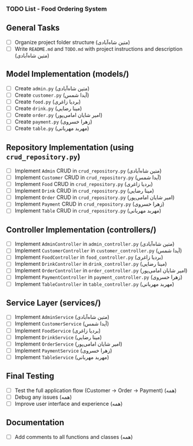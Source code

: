### TODO List - Food Ordering System

## General Tasks
- [ ] Organize project folder structure (متین شاه‌آبادی)
- [ ] Write `README.md` and `TODO.md` with project instructions and description (متین شاه‌آبادی)

## Model Implementation (models/)
- [ ] Create `admin.py` (متین شاه‌آبادی)
- [ ] Create `customer.py` (آیدا شمس)
- [ ] Create `food.py` (بردیا زاغری)
- [ ] Create `drink.py` (مینا رضایی)
- [ ] Create `order.py` (امیر شایان امامی‌پور)
- [ ] Create `payment.py` (زهرا خسروی)
- [ ] Create `table.py` (مهربد مهربانی)

## Repository Implementation (using `crud_repository.py`)
- [ ] Implement `Admin` CRUD in `crud_repository.py` (متین شاه‌آبادی)
- [ ] Implement `Customer` CRUD in `crud_repository.py` (آیدا شمس)
- [ ] Implement `Food` CRUD in `crud_repository.py` (بردیا زاغری)
- [ ] Implement `Drink` CRUD in `crud_repository.py` (مینا رضایی)
- [ ] Implement `Order` CRUD in `crud_repository.py` (امیر شایان امامی‌پور)
- [ ] Implement `Payment` CRUD in `crud_repository.py` (زهرا خسروی)
- [ ] Implement `Table` CRUD in `crud_repository.py` (مهربد مهربانی)

## Controller Implementation (controllers/)
- [ ] Implement `AdminController` in `admin_controller.py` (متین شاه‌آبادی)
- [ ] Implement `CustomerController` in `customer_controller.py` (آیدا شمس)
- [ ] Implement `FoodController` in `food_controller.py` (بردیا زاغری)
- [ ] Implement `DrinkController` in `drink_controller.py` (مینا رضایی)
- [ ] Implement `OrderController` in `order_controller.py` (امیر شایان امامی‌پور)
- [ ] Implement `PaymentController` in `payment_controller.py` (زهرا خسروی)
- [ ] Implement `TableController` in `table_controller.py` (مهربد مهربانی)

## Service Layer (services/)
- [ ] Implement `AdminService` (متین شاه‌آبادی)
- [ ] Implement `CustomerService` (آیدا شمس)
- [ ] Implement `FoodService` (بردیا زاغری)
- [ ] Implement `DrinkService` (مینا رضایی)
- [ ] Implement `OrderService` (امیر شایان امامی‌پور)
- [ ] Implement `PaymentService` (زهرا خسروی)
- [ ] Implement `TableService` (مهربد مهربانی)

## Final Testing
- [ ] Test the full application flow (Customer -> Order -> Payment) (همه)
- [ ] Debug any issues (همه)
- [ ] Improve user interface and experience (همه)

## Documentation
- [ ] Add comments to all functions and classes (همه)
